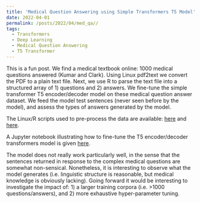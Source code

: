 ```yaml
---
title: 'Medical Question Answering using Simple Transformers T5 Model'
date: 2022-04-01
permalink: /posts/2022/04/med_qa//
tags:
  - Transformers
  - Deep Learning
  - Medical Question Answering
  - T5 Transformer
---
```


This is a fun post. We find a medical textbook online: 1000 medical questions answered (Kumar and Clark). Using Linux pdf2text we convert the PDF to a plain text file. Next, we use R to parse the text file into a structured array of 1) questions and 2) answers. We fine-tune the simple transformer T5 encoder/decoder model on these medical question answer dataset. We feed the model test sentences (never seen before by the model), and assess the types of answers generated by the model.  

The Linux/R scripts used to pre-process the data are available: [here](../files/2022_04_parse_book_pdf2txt.sh) and [here](../files/2022_04_Parse_KumarClarkBook_To_QuestionAnswerPair_Dataset.R).

A Jupyter notebook illustrating how to fine-tune the T5 encoder/decoder transformers model is given [here](../files/2022_04_SimpleTransformers_T5_QA_MedQuestionAnswer_June2021.ipynb).

The model does not really work particularly well, in the sense that the sentences returned in response to the complex medical questions are somewhat non-sensical. Nonetheless, it is interesting to observe what the model generates (i.e. linguistic structure is reasonable, but medical knowledge is obviously lacking). Going forward it would be interesting to investigate the impact of: 1) a larger training corpora (i.e. >1000 questions/answers), and 2) more exhaustive hyper-parameter tuning. 

